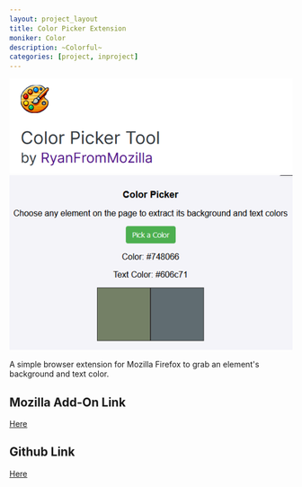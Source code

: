 ```yaml
---
layout: project_layout
title: Color Picker Extension
moniker: Color
description: ~Colorful~
categories: [project, inproject]
---
```


<title>Color Picker Extension</title>

<!-- <meta charset="UTF-8"> -->
<!-- <script src="https://cdnjs.cloudflare.com/ajax/libs/p5.js/1.4.0/addons/p5.sound.min.js"></script> -->

<div class="centered">
    <img class="centered" src="/assets/images/color_picker.png" alt="color picker add-on entry">
    <img src="/assets/images/color_picker1.png" alt="color picker menu">
</div>

A simple browser extension for Mozilla Firefox to grab an element's background and text color.

## Mozilla Add-On Link

<a href="https://addons.mozilla.org/en-US/firefox/addon/color-picker-tool/"> Here </a>

## Github Link

<a href="https://github.com/rkcabell/Color-Picker-WebExtension"> Here </a>

